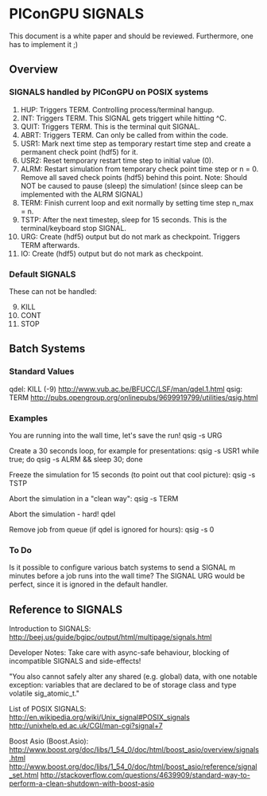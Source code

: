 PIConGPU SIGNALS
================

This document is a white paper and should be reviewed.
Furthermore, one has to implement it ;)



Overview
--------

### SIGNALS handled by PIConGPU on POSIX systems

 1) HUP:  Triggers TERM. Controlling process/terminal hangup.
 2) INT:  Triggers TERM. This SIGNAL gets triggert while hitting ^C.
 3) QUIT: Triggers TERM. This is the terminal quit SIGNAL.
 6) ABRT: Triggers TERM. Can only be called from within the code.
10) USR1: Mark next time step as temporary restart time step and create a
          permanent check point (hdf5) for it.
12) USR2: Reset temporary restart time step to initial value (0).
14) ALRM: Restart simulation from temporary check point time step or n = 0.
          Remove all saved check points (hdf5) behind this point.
          Note: Should NOT be caused to pause (sleep) the simulation!
                (since sleep can be implemented with the ALRM SIGNAL)
15) TERM: Finish current loop and exit normally by setting time step n_max = n.
20) TSTP: After the next timestep, sleep for 15 seconds.
          This is the terminal/keyboard stop SIGNAL.
23) URG:  Create (hdf5) output but do not mark as checkpoint. Triggers TERM afterwards.
29) IO:   Create (hdf5) output but do not mark as checkpoint.


### Default SIGNALS

These can not be handled:

9)  KILL
18) CONT
19) STOP



Batch Systems
-------------

### Standard Values

qdel: KILL (-9)
  http://www.vub.ac.be/BFUCC/LSF/man/qdel.1.html
qsig: TERM
  http://pubs.opengroup.org/onlinepubs/9699919799/utilities/qsig.html


### Examples

You are running into the wall time, let's save the run!
  qsig -s URG <jobid>

Create a 30 seconds loop, for example for presentations:
  qsig -s USR1 <jobid>
  while true; do qsig -s ALRM <jobid> && sleep 30; done

Freeze the simulation for 15 seconds (to point out that cool picture):
  qsig -s TSTP <jobid>

Abort the simulation in a "clean way":
  qsig -s TERM <jobid>

Abort the simulation - hard!
  qdel <jobid>

Remove job from queue (if qdel is ignored for hours):
  qsig -s 0 <jobid>


### To Do

Is it possible to configure various batch systems to send a SIGNAL m minutes
before a job runs into the wall time?
The SIGNAL URG would be perfect, since it is ignored in the default handler.



Reference to SIGNALS
--------------------

Introduction to SIGNALS:
  http://beej.us/guide/bgipc/output/html/multipage/signals.html


Developer Notes:
  Take care with async-safe behaviour, blocking of incompatible SIGNALS and
  side-effects!

  "You also cannot safely alter any shared (e.g. global) data, with one notable
   exception: variables that are declared to be of storage class and type
   volatile sig_atomic_t."


List of POSIX SIGNALS:
  http://en.wikipedia.org/wiki/Unix_signal#POSIX_signals
  http://unixhelp.ed.ac.uk/CGI/man-cgi?signal+7

Boost Asio (Boost.Asio):
  http://www.boost.org/doc/libs/1_54_0/doc/html/boost_asio/overview/signals.html
  http://www.boost.org/doc/libs/1_54_0/doc/html/boost_asio/reference/signal_set.html
  http://stackoverflow.com/questions/4639909/standard-way-to-perform-a-clean-shutdown-with-boost-asio
